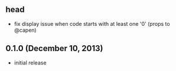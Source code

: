 ## head

* fix display issue when code starts with at least one '0' (props to @capen)

## 0.1.0 (December 10, 2013)

* initial release
